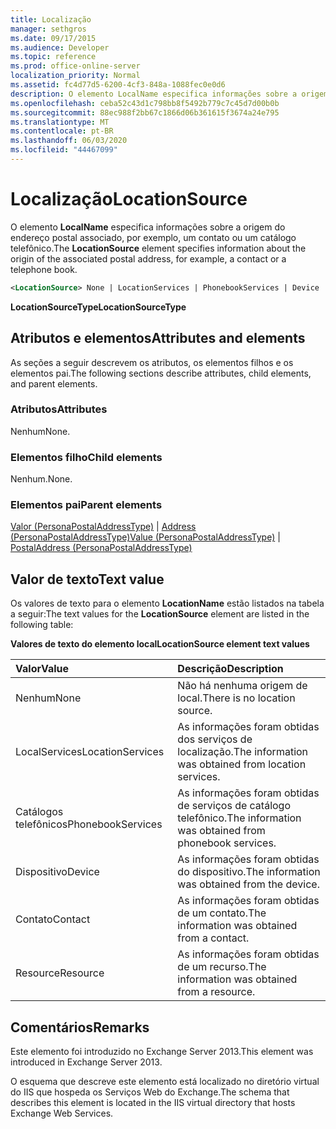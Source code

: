```yaml
---
title: Localização
manager: sethgros
ms.date: 09/17/2015
ms.audience: Developer
ms.topic: reference
ms.prod: office-online-server
localization_priority: Normal
ms.assetid: fc4d77d5-6200-4cf3-848a-1088fec0e0d6
description: O elemento LocalName especifica informações sobre a origem do endereço postal associado, por exemplo, um contato ou um catálogo telefônico.
ms.openlocfilehash: ceba52c43d1c798bb8f5492b779c7c45d7d00b0b
ms.sourcegitcommit: 88ec988f2bb67c1866d06b361615f3674a24e795
ms.translationtype: MT
ms.contentlocale: pt-BR
ms.lasthandoff: 06/03/2020
ms.locfileid: "44467099"
---
```

# <a name="locationsource"></a><span data-ttu-id="5d41d-103">Localização</span><span class="sxs-lookup"><span data-stu-id="5d41d-103">LocationSource</span></span>

<span data-ttu-id="5d41d-104">O elemento **LocalName** especifica informações sobre a origem do endereço postal associado, por exemplo, um contato ou um catálogo telefônico.</span><span class="sxs-lookup"><span data-stu-id="5d41d-104">The **LocationSource** element specifies information about the origin of the associated postal address, for example, a contact or a telephone book.</span></span> 
  
```XML
<LocationSource> None | LocationServices | PhonebookServices | Device | Contact | Resource </LocationSource>
```

 <span data-ttu-id="5d41d-105">**LocationSourceType**</span><span class="sxs-lookup"><span data-stu-id="5d41d-105">**LocationSourceType**</span></span>
## <a name="attributes-and-elements"></a><span data-ttu-id="5d41d-106">Atributos e elementos</span><span class="sxs-lookup"><span data-stu-id="5d41d-106">Attributes and elements</span></span>

<span data-ttu-id="5d41d-107">As seções a seguir descrevem os atributos, os elementos filhos e os elementos pai.</span><span class="sxs-lookup"><span data-stu-id="5d41d-107">The following sections describe attributes, child elements, and parent elements.</span></span>
  
### <a name="attributes"></a><span data-ttu-id="5d41d-108">Atributos</span><span class="sxs-lookup"><span data-stu-id="5d41d-108">Attributes</span></span>

<span data-ttu-id="5d41d-109">Nenhum</span><span class="sxs-lookup"><span data-stu-id="5d41d-109">None.</span></span>
  
### <a name="child-elements"></a><span data-ttu-id="5d41d-110">Elementos filho</span><span class="sxs-lookup"><span data-stu-id="5d41d-110">Child elements</span></span>

<span data-ttu-id="5d41d-111">Nenhum.</span><span class="sxs-lookup"><span data-stu-id="5d41d-111">None.</span></span>
  
### <a name="parent-elements"></a><span data-ttu-id="5d41d-112">Elementos pai</span><span class="sxs-lookup"><span data-stu-id="5d41d-112">Parent elements</span></span>

<span data-ttu-id="5d41d-113">[Valor (PersonaPostalAddressType)](value-personapostaladdresstype.md)  |  [Address (PersonaPostalAddressType)](postaladdress-personapostaladdresstype.md)</span><span class="sxs-lookup"><span data-stu-id="5d41d-113">[Value (PersonaPostalAddressType)](value-personapostaladdresstype.md) | [PostalAddress (PersonaPostalAddressType)](postaladdress-personapostaladdresstype.md)</span></span>
  
## <a name="text-value"></a><span data-ttu-id="5d41d-114">Valor de texto</span><span class="sxs-lookup"><span data-stu-id="5d41d-114">Text value</span></span>

<span data-ttu-id="5d41d-115">Os valores de texto para o elemento **LocationName** estão listados na tabela a seguir:</span><span class="sxs-lookup"><span data-stu-id="5d41d-115">The text values for the **LocationSource** element are listed in the following table:</span></span> 
  
<span data-ttu-id="5d41d-116">**Valores de texto do elemento local**</span><span class="sxs-lookup"><span data-stu-id="5d41d-116">**LocationSource element text values**</span></span>

|<span data-ttu-id="5d41d-117">**Valor**</span><span class="sxs-lookup"><span data-stu-id="5d41d-117">**Value**</span></span>|<span data-ttu-id="5d41d-118">**Descrição**</span><span class="sxs-lookup"><span data-stu-id="5d41d-118">**Description**</span></span>|
|:-----|:-----|
|<span data-ttu-id="5d41d-119">Nenhum</span><span class="sxs-lookup"><span data-stu-id="5d41d-119">None</span></span>  <br/> |<span data-ttu-id="5d41d-120">Não há nenhuma origem de local.</span><span class="sxs-lookup"><span data-stu-id="5d41d-120">There is no location source.</span></span>  <br/> |
|<span data-ttu-id="5d41d-121">LocalServices</span><span class="sxs-lookup"><span data-stu-id="5d41d-121">LocationServices</span></span>  <br/> |<span data-ttu-id="5d41d-122">As informações foram obtidas dos serviços de localização.</span><span class="sxs-lookup"><span data-stu-id="5d41d-122">The information was obtained from location services.</span></span>  <br/> |
|<span data-ttu-id="5d41d-123">Catálogos telefônicos</span><span class="sxs-lookup"><span data-stu-id="5d41d-123">PhonebookServices</span></span>  <br/> |<span data-ttu-id="5d41d-124">As informações foram obtidas de serviços de catálogo telefônico.</span><span class="sxs-lookup"><span data-stu-id="5d41d-124">The information was obtained from phonebook services.</span></span>  <br/> |
|<span data-ttu-id="5d41d-125">Dispositivo</span><span class="sxs-lookup"><span data-stu-id="5d41d-125">Device</span></span>  <br/> |<span data-ttu-id="5d41d-126">As informações foram obtidas do dispositivo.</span><span class="sxs-lookup"><span data-stu-id="5d41d-126">The information was obtained from the device.</span></span>  <br/> |
|<span data-ttu-id="5d41d-127">Contato</span><span class="sxs-lookup"><span data-stu-id="5d41d-127">Contact</span></span>  <br/> |<span data-ttu-id="5d41d-128">As informações foram obtidas de um contato.</span><span class="sxs-lookup"><span data-stu-id="5d41d-128">The information was obtained from a contact.</span></span>  <br/> |
|<span data-ttu-id="5d41d-129">Resource</span><span class="sxs-lookup"><span data-stu-id="5d41d-129">Resource</span></span>  <br/> |<span data-ttu-id="5d41d-130">As informações foram obtidas de um recurso.</span><span class="sxs-lookup"><span data-stu-id="5d41d-130">The information was obtained from a resource.</span></span>  <br/> |
   
## <a name="remarks"></a><span data-ttu-id="5d41d-131">Comentários</span><span class="sxs-lookup"><span data-stu-id="5d41d-131">Remarks</span></span>

<span data-ttu-id="5d41d-132">Este elemento foi introduzido no Exchange Server 2013.</span><span class="sxs-lookup"><span data-stu-id="5d41d-132">This element was introduced in Exchange Server 2013.</span></span>
  
<span data-ttu-id="5d41d-133">O esquema que descreve este elemento está localizado no diretório virtual do IIS que hospeda os Serviços Web do Exchange.</span><span class="sxs-lookup"><span data-stu-id="5d41d-133">The schema that describes this element is located in the IIS virtual directory that hosts Exchange Web Services.</span></span>
  

